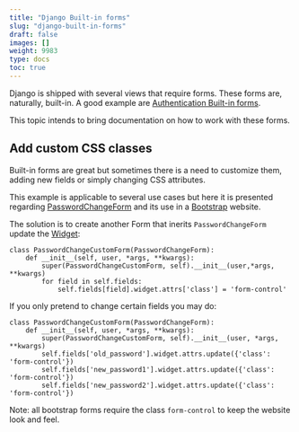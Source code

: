 ```yaml
---
title: "Django Built-in forms"
slug: "django-built-in-forms"
draft: false
images: []
weight: 9983
type: docs
toc: true
---
```


Django is shipped with several views that require forms. These forms are, naturally, built-in. 
A good example are [Authentication Built-in forms][1].

This topic intends to bring documentation on how to work with these forms.


  [1]: https://docs.djangoproject.com/en/dev/topics/auth/default/#module-django.contrib.auth.forms

## Add custom CSS classes
Built-in forms are great but sometimes there is a need to customize them, adding new fields or simply changing CSS attributes.
 
This example is applicable to several use cases but here it is presented regarding [PasswordChangeForm][1] and its use in a [Bootstrap][2] website.

The solution is to create another Form that inerits ``PasswordChangeForm`` update the [Widget][3]:

    class PasswordChangeCustomForm(PasswordChangeForm):
        def __init__(self, user, *args, **kwargs):
            super(PasswordChangeCustomForm, self).__init__(user,*args, **kwargs)
            for field in self.fields:
                self.fields[field].widget.attrs['class'] = 'form-control'

If you only pretend to change certain fields you may do:

    class PasswordChangeCustomForm(PasswordChangeForm):
        def __init__(self, user, *args, **kwargs):
            super(PasswordChangeCustomForm, self).__init__(user, *args, **kwargs)
            self.fields['old_password'].widget.attrs.update({'class': 'form-control'})
            self.fields['new_password1'].widget.attrs.update({'class': 'form-control'})
            self.fields['new_password2'].widget.attrs.update({'class': 'form-control'})

Note: all bootstrap forms require the class ``form-control`` to keep the website look and feel.

  [1]: https://docs.djangoproject.com/en/dev/topics/auth/default/#django.contrib.auth.forms.PasswordChangeForm
  [2]: http://getbootstrap.com/
  [3]: https://docs.djangoproject.com/en/dev/ref/forms/widgets/

